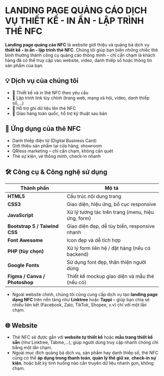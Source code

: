 # LANDING PAGE QUẢNG CÁO DỊCH VỤ THIẾT KẾ - IN ẤN - LẬP TRÌNH THẺ NFC

**Landing page quảng cáo NFC** là website giới thiệu và quảng bá dịch vụ **thiết kế - in ấn - lập trình thẻ NFC**. Chúng tôi giúp bạn biến những chiếc thẻ bình thường thành công cụ quảng cáo thông minh – chỉ cần chạm là khách hàng đã có thể truy cập vào website, video, danh thiếp số hoặc thông tin sản phẩm của bạn.

## 💡 Dịch vụ của chúng tôi

- 🔹 Thiết kế và in thẻ NFC theo yêu cầu
- 🔹 Lập trình link tùy chỉnh (trang web, mạng xã hội, video, danh thiếp số,...)
- 🔹 Hỗ trợ ghi dữ liệu lên thẻ NFC
- 🔹 Giao hàng toàn quốc, hỗ trợ kỹ thuật sau bán

## 🎯 Ứng dụng của thẻ NFC

- Danh thiếp điện tử (Digital Business Card)
- Giới thiệu sản phẩm tại cửa hàng, showroom
- QRless marketing – chỉ cần chạm, không cần quét
- Thẻ sự kiện, vé thông minh, check-in nhanh

## 🛠 Công cụ & Công nghệ sử dụng

| Thành phần | Mô tả |
|-----------|-------|
| **HTML5** | Cấu trúc nội dung trang |
| **CSS3**  | Giao diện, hiệu ứng, bố cục responsive |
| **JavaScript** | Xử lý tương tác trên trang (menu, hiệu ứng, form) |
| **Bootstrap 5 / Taiwind CSS** | Giao diện đẹp, dễ tùy biến, responsive nhanh |
| **Font Awesome** | Icon đẹp và dễ tích hợp |
| **PHP (tùy chọn)** | Xử lý form liên hệ / đặt hàng (nếu có backend) |
| **Google Fonts** | Sử dụng font đẹp, thân thiện người dùng |
| **Figma / Canva / Photoshop** | Thiết kế mockup giao diện và mẫu thẻ (nếu có) |

- Ngoài website chính, chúng tôi cũng cung cấp dịch vụ tạo **landing page dạng NFC** trên nền tảng như **Linktree** hoặc **Tappi** – giúp bạn chia sẻ nhiều liên kết (Facebook, Zalo, TikTok, Shopee, v.v) chỉ với một lần chạm.

## 🌐 Website

- Thẻ NFC sẽ được gắn với **website tự thiết kế** hoặc **mẫu trang thiết kế sẵn** (như Linktree, Tabme,...), giúp người dùng truy cập nhanh chóng chỉ bằng một lần chạm.
- Ngoài mục đích quảng bá dịch vụ, sản phẩm hay danh thiếp số, thẻ NFC cũng có thể **áp dụng trong thanh toán**, **quản lý thẻ giữ xe**, **check-in sự kiện**, hoặc bất kỳ tình huống nào cần truyền dữ liệu nhanh gọn, không chạm.

